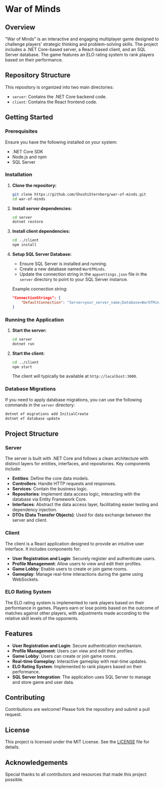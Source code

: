 
# War of Minds

## Overview

"War of Minds" is an interactive and engaging multiplayer game designed to challenge players' strategic thinking and problem-solving skills. The project includes a .NET Core-based server, a React-based client, and an SQL Server database. The game features an ELO rating system to rank players based on their performance.

## Repository Structure

This repository is organized into two main directories:

- `server`: Contains the .NET Core backend code.
- `client`: Contains the React frontend code.

## Getting Started

### Prerequisites

Ensure you have the following installed on your system:

- .NET Core SDK
- Node.js and npm
- SQL Server

### Installation

1. **Clone the repository:**

   ```bash
   git clone https://github.com/ShoshiSternberg/war-of-minds.git
   cd war-of-minds
   ```

2. **Install server dependencies:**

   ```bash
   cd server
   dotnet restore
   ```

3. **Install client dependencies:**

   ```bash
   cd ../client
   npm install
   ```

4. **Setup SQL Server Database:**

   - Ensure SQL Server is installed and running.
   - Create a new database named `WarOfMinds`.
   - Update the connection string in the `appsettings.json` file in the `server` directory to point to your SQL Server instance.

   Example connection string:

   ```json
   "ConnectionStrings": {
       "DefaultConnection": "Server=your_server_name;Database=WarOfMinds;User Id=your_user_id;Password=your_password;"
   }
   ```

### Running the Application

1. **Start the server:**

   ```bash
   cd server
   dotnet run
   ```

2. **Start the client:**

   ```bash
   cd ../client
   npm start
   ```

   The client will typically be available at `http://localhost:3000`.

### Database Migrations

If you need to apply database migrations, you can use the following commands in the `server` directory:

```bash
dotnet ef migrations add InitialCreate
dotnet ef database update
```

## Project Structure

### Server

The server is built with .NET Core and follows a clean architecture with distinct layers for entities, interfaces, and repositories. Key components include:

- **Entities**: Define the core data models.
- **Controllers**: Handle HTTP requests and responses.
- **Services**: Contain the business logic.
- **Repositories**: Implement data access logic, interacting with the database via Entity Framework Core.
- **Interfaces**: Abstract the data access layer, facilitating easier testing and dependency injection.
- **DTOs (Data Transfer Objects)**: Used for data exchange between the server and client.

### Client

The client is a React application designed to provide an intuitive user interface. It includes components for:

- **User Registration and Login**: Securely register and authenticate users.
- **Profile Management**: Allow users to view and edit their profiles.
- **Game Lobby**: Enable users to create or join game rooms.
- **Gameplay**: Manage real-time interactions during the game using WebSockets.

### ELO Rating System

The ELO rating system is implemented to rank players based on their performance in games. Players earn or lose points based on the outcome of matches against other players, with adjustments made according to the relative skill levels of the opponents.

## Features

- **User Registration and Login**: Secure authentication mechanism.
- **Profile Management**: Users can view and edit their profiles.
- **Game Lobby**: Users can create or join game rooms.
- **Real-time Gameplay**: Interactive gameplay with real-time updates.
- **ELO Rating System**: Implemented to rank players based on their performance.
- **SQL Server Integration**: The application uses SQL Server to manage and store game and user data.

## Contributing

Contributions are welcome! Please fork the repository and submit a pull request.

## License

This project is licensed under the MIT License. See the [LICENSE](LICENSE) file for details.

## Acknowledgements

Special thanks to all contributors and resources that made this project possible.
